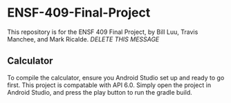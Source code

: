 # ENSF-409-Final-Project
This repository is for the ENSF 409 Final Project, by Bill Luu, Travis Manchee, and Mark Ricalde. *DELETE THIS MESSAGE*

## Calculator 
To compile the calculator, ensure you Android Studio set up and ready to go first. This project is compatable with API 6.0. Simply open the project in Android Studio, and press the play button to run the gradle build.